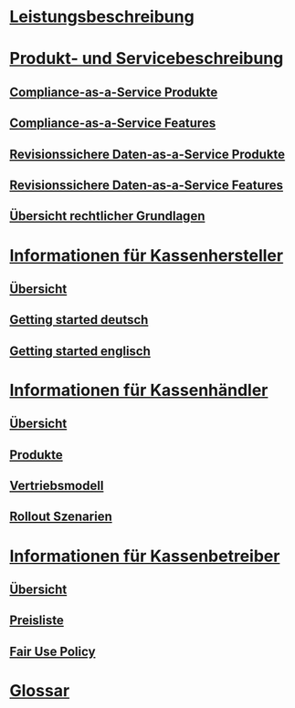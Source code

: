 # [Leistungsbeschreibung](leistungsbeschreibung/README.md)

# [Produkt- und Servicebeschreibung](product-service-description/README.md)
## [Compliance-as-a-Service Produkte](product-service-description/compliance-as-a-service/produkte/README.md)
## [Compliance-as-a-Service Features](product-service-description/compliance-as-a-service/features/README.md)
## [Revisionssichere Daten-as-a-Service Produkte](product-service-description/revisionssichere-daten-as-a-service/produkte/README.md)
## [Revisionssichere Daten-as-a-Service Features](product-service-description/revisionssichere-daten-as-a-service/features/README.md)
## [Übersicht rechtlicher Grundlagen](product-service-description/DE-rechtliche-grundlagen.md)
# [Informationen für Kassenhersteller](for-poscreators/README.md)
## [Übersicht](for-poscreators/README.md)
## [Getting started deutsch](for-poscreators/getting-started.md)
## [Getting started englisch](for-poscreators/getting-started-en.md)
# [Informationen für Kassenhändler](for-posdealers/README.md)
## [Übersicht](for-posdealers/README.md)
## [Produkte](for-posdealers/01-produkte/README.md)
## [Vertriebsmodell](for-posdealers/vertriebsmodell.md)
## [Rollout Szenarien](for-posdealers/03-sales/rollout-scenarios.md)
# [Informationen für Kassenbetreiber](for-posoperators/README.md)
## [Übersicht](for-posoperators/README.md)
## [Preisliste](for-posoperators/endkunden-preisliste.md)
## [Fair Use Policy](for-posoperators/tse-fiskaly-fair-use-policy.md)
# [Glossar](glossar/README.md)
